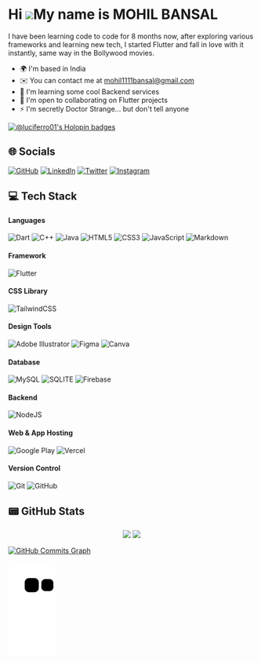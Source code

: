 Hi ![](https://user-images.githubusercontent.com/18350557/176309783-0785949b-9127-417c-8b55-ab5a4333674e.gif)My name is MOHIL BANSAL
====================================================================================================================================

<!-- App Devleoper
------------- -->

I have been learning code to code for 8 months now, after exploring various frameworks and learning new tech, I started Flutter and fall in love with it instantly, same way in the Bollywood movies.

* 🌍  I'm based in India
* ✉️  You can contact me at [mohil1111bansal@gmail.com](mailto:mohil1111bansal@gmail.com)
* 🧠  I'm learning some cool Backend services
* 🤝  I'm open to collaborating on Flutter projects
* ⚡  I'm secretly Doctor Strange... but don't tell anyone

[![@luciferro01's Holopin badges](https://holopin.me/luciferro01)](https://holopin.io/@luciferro01)
  
  
 ## 🌐 Socials
 [![GitHub](https://img.shields.io/badge/GitHub-100000?style=for-the-badge&logo=github&logoColor=white)](https://github.com/luciferro01)
 [![LinkedIn](https://img.shields.io/badge/LinkedIn-0077B5?style=for-the-badge&logo=linkedin&logoColor=white)](https://www.linkedin.com/in/mohilbansal/) 
 [![Twitter](https://img.shields.io/badge/Twitter-1DA1F2?style=for-the-badge&logo=twitter&logoColor=white)](https://twitter.com/MOHIL50187455)
 [![Instagram](https://img.shields.io/badge/Instagram-E4405F?style=for-the-badge&logo=instagram&logoColor=white)](https://www.instagram.com/mohil_bansal/)

## 💻 Tech Stack 

#### Languages

![Dart](https://img.shields.io/badge/Dart-0175C2?style=for-the-badge&logo=dart&logoColor=white)
![C++](https://img.shields.io/badge/c++-%2300599C?style=for-the-badge&logo=c%2B%2B&logoColor=white)
![Java](https://img.shields.io/badge/Java-ED8B00?style=for-the-badge&logo=openjdk&logoColor=white)
![HTML5](https://img.shields.io/badge/HTML5-E34F26?style=for-the-badge&logo=html5&logoColor=white)
![CSS3](https://img.shields.io/badge/CSS3-1572B6?style=for-the-badge&logo=css3&logoColor=white)
![JavaScript](	https://img.shields.io/badge/JavaScript-F7DF1E?style=for-the-badge&logo=javascript&logoColor=black)
![Markdown](https://img.shields.io/badge/Markdown-000000?style=for-the-badge&logo=markdown&logoColor=white)

#### Framework

![Flutter](https://img.shields.io/badge/Flutter-02569B?style=for-the-badge&logo=flutter&logoColor=white)

#### CSS Library

![TailwindCSS](https://img.shields.io/badge/Tailwind_CSS-38B2AC?style=for-the-badge&logo=tailwind-css&logoColor=white)


#### Design Tools

![Adobe Illustrator](https://img.shields.io/badge/Adobe%20Illustrator-FF9A00?style=for-the-badge&logo=adobe%20illustrator&logoColor=white)
![Figma](https://img.shields.io/badge/Figma-F24E1E?style=for-the-badge&logo=figma&logoColor=white)
![Canva](https://img.shields.io/badge/Canva-%2300C4CC.svg?&style=for-the-badge&logo=Canva&logoColor=white)

#### Database

![MySQL](https://img.shields.io/badge/MySQL-005C84?style=for-the-badge&logo=mysql&logoColor=white)
![SQLITE](https://img.shields.io/badge/SQLite-07405E?style=for-the-badge&logo=sqlite&logoColor=white)
![Firebase](https://img.shields.io/badge/Firebase-000.svg?logo=firebase&logoColor=white&style=for-the-badge)

#### Backend

![NodeJS](https://img.shields.io/badge/Node.js-43853D?style=for-the-badge&logo=node.js&logoColor=white)

#### Web & App Hosting

![Google Play](https://img.shields.io/badge/Google_Play-414141?style=for-the-badge&logo=google-play&logoColor=white)
![Vercel](https://img.shields.io/badge/Vercel-000000?style=for-the-badge&logo=vercel&logoColor=white)

#### Version Control

![Git](https://img.shields.io/badge/Git-100000?style=for-the-badge&logo=git&logoColor=white)
![GitHub](https://img.shields.io/badge/GitHub-100000?style=for-the-badge&logo=github&logoColor=white)

## 📟 GitHub Stats
<p align="center">
	<img width="45%" src="https://github-readme-stats.vercel.app/api?username=luciferro01&count_private=true&show_icons=true&theme=dracula" />
	<img width="48%" src="https://github-readme-streak-stats.herokuapp.com/?user=luciferro01&count_private=true&show_icons=true&theme=dracula" />
</p>


<a href="http://www.github.com/luciferro01"><img src="https://github-readme-activity-graph.cyclic.app/graph?username=luciferro01&bg_color=171717&color=6366f1&line=f97316&point=6366f1&area_color=171717&area=true&hide_border=true&custom_title=GitHub%20Commits%20Graph" alt="GitHub Commits Graph" /></a>

![Snake animation](https://github.com/luciferro01/luciferro01/blob/output/github-contribution-grid-snake.svg)
